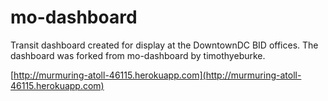 # mo-dashboard
Transit dashboard created for display at the DowntownDC BID offices. The dashboard was forked from mo-dashboard by timothyeburke.

[http://murmuring-atoll-46115.herokuapp.com](http://murmuring-atoll-46115.herokuapp.com)
